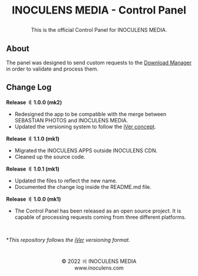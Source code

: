 # <p align="center"><b>INOCULENS MEDIA</b> - Control Panel

<p align="center">This is the official Control Panel for INOCULENS MEDIA.<br/>

## About
The panel was designed to send custom requests to the [Download Manager](https://github.com/inoculens/download-manager) in order to validate and process them.<br>

## Change Log
<b>Release 〢 1.0.0 (mk2)</b>

- Redesigned the app to be compatible with the merge between SEBASTIAN PHOTOS and INOCULENS MEDIA.
- Updated the versioning system to follow the [iVer concept](https://github.com/frontfacer/iVer).

<b>Release 〢 1.1.0 (mk1)</b>

- Migrated the INOCULENS APPS outside INOCULENS CDN.
- Cleaned up the source code.

<b>Release 〢 1.0.1 (mk1)</b>

- Updated the files to reflect the new name.
- Documented the change log inside the README.md file.

<b>Release 〢 1.0.0 (mk1)</b>

- The Control Panel has been released as an open source project. It is capable of processing requests coming from three different platforms.

<br>

**This repository follows the [iVer](https://github.com/frontfacer/iVer) versioning format.*

#
<p align="center">© 2022 〣 INOCULENS MEDIA<br/>www.inoculens.com</p>